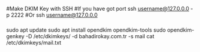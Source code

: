 #Make DKIM Key with SSH
#If you have got port
ssh username@127.0.0.0 -p 2222
#Or
ssh username@127.0.0.0

#####
sudo apt update
sudo apt install opendkim opendkim-tools
sudo opendkim-genkey -D /etc/dkimkeys/ -d bahadirokay.com.tr -s mail
cat /etc/dkimkeys/mail.txt
#####
